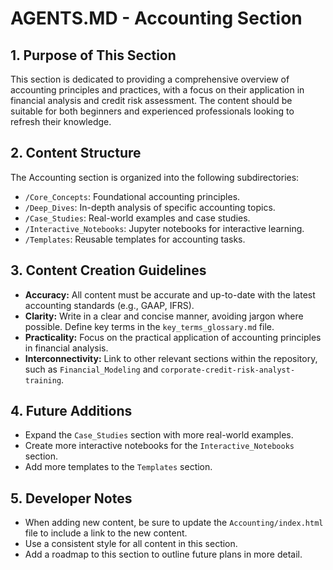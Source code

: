 # AGENTS.MD - Accounting Section

## 1. Purpose of This Section

This section is dedicated to providing a comprehensive overview of accounting principles and practices, with a focus on their application in financial analysis and credit risk assessment. The content should be suitable for both beginners and experienced professionals looking to refresh their knowledge.

## 2. Content Structure

The Accounting section is organized into the following subdirectories:

*   `/Core_Concepts`: Foundational accounting principles.
*   `/Deep_Dives`: In-depth analysis of specific accounting topics.
*   `/Case_Studies`: Real-world examples and case studies.
*   `/Interactive_Notebooks`: Jupyter notebooks for interactive learning.
*   `/Templates`: Reusable templates for accounting tasks.

## 3. Content Creation Guidelines

*   **Accuracy:** All content must be accurate and up-to-date with the latest accounting standards (e.g., GAAP, IFRS).
*   **Clarity:** Write in a clear and concise manner, avoiding jargon where possible. Define key terms in the `key_terms_glossary.md` file.
*   **Practicality:** Focus on the practical application of accounting principles in financial analysis.
*   **Interconnectivity:** Link to other relevant sections within the repository, such as `Financial_Modeling` and `corporate-credit-risk-analyst-training`.

## 4. Future Additions

*   Expand the `Case_Studies` section with more real-world examples.
*   Create more interactive notebooks for the `Interactive_Notebooks` section.
*   Add more templates to the `Templates` section.

## 5. Developer Notes

*   When adding new content, be sure to update the `Accounting/index.html` file to include a link to the new content.
*   Use a consistent style for all content in this section.
*   Add a roadmap to this section to outline future plans in more detail.

